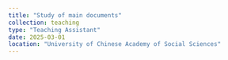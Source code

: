 ```yaml
---
title: "Study of main documents"
collection: teaching
type: "Teaching Assistant"
date: 2025-03-01
location: "University of Chinese Academy of Social Sciences"
---
```


